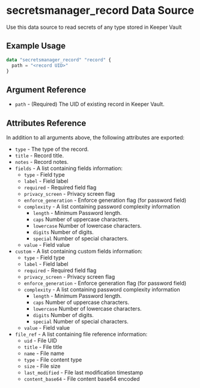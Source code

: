 # secretsmanager_record Data Source

Use this data source to read secrets of any type stored in Keeper Vault

## Example Usage

```terraform
data "secretsmanager_record" "record" {
  path = "<record UID>"
}
```

## Argument Reference

* `path` - (Required) The UID of existing record in Keeper Vault.

## Attributes Reference

In addition to all arguments above, the following attributes are exported:

* `type` - The type of the record.
* `title` - Record title.
* `notes` - Record notes.
* `fields` - A list containing fields information:
  - `type` - Field type
  - `label` - Field label
  - `required` - Required field flag
  - `privacy_screen` - Privacy screen flag
  - `enforce_generation` - Enforce generation flag (for password field)
  - `complexity` - A list containing password complexity information
    - `length` - Minimum Password length.
    - `caps` Number of uppercase characters.
    - `lowercase` Number of lowercase characters.
    - `digits` Number of digits.
    - `special` Number of special characters.
  - `value` - Field value
* `custom` - A list containing custom fields information:
  - `type` - Field type
  - `label` - Field label
  - `required` - Required field flag
  - `privacy_screen` - Privacy screen flag
  - `enforce_generation` - Enforce generation flag (for password field)
  - `complexity` - A list containing password complexity information
    - `length` - Minimum Password length.
    - `caps` Number of uppercase characters.
    - `lowercase` Number of lowercase characters.
    - `digits` Number of digits.
    - `special` Number of special characters.
  - `value` - Field value
* `file_ref` - A list containing file reference information:
  - `uid` - File UID
  - `title` - File title
  - `name` - File name
  - `type` - File content type
  - `size` - File size
  - `last_modified` - File last modification timestamp
  - `content_base64` - File content base64 encoded
